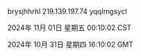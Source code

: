 brysjhhrhl 219.139.197.74 yqqlmgsycl

2024年 11月 01日 星期五 00:10:02 CST

2024年 10月 31日 星期四 16:10:02 GMT
